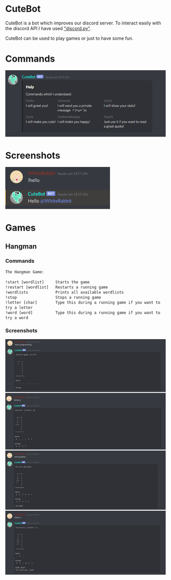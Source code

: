 # CuteBot
CuteBot is a bot which improves our discord server. To interact easily with the discord API I have used ["discord.py"](https://discordpy.readthedocs.io/en/latest/).

CuteBot can be used to play games or just to have some fun.

# Commands
![Screenshot where the CuteBot help menu is displayed](.doc/Screenshots/CuteBot/Help.png)

# Screenshots
![Screenshot where the CuteBot greets someone](.doc/Screenshots/CuteBot/Hello_Command.png)

# Games

## Hangman

### Commands
```
The Hangman Game:

!start [wordlist]     Starts the game
!restart [wordlist]   Restarts a running game
!wordlists            Prints all available wordlists
!stop                 Stops a running game
!letter [char]        Type this during a running game if you want to try a letter
!word [word]          Type this during a running game if you want to try a word
```

### Screenshots
![Screenshot where the Game was started](.doc/Screenshots/Hangman/Start_Game.png)
![Screenshot where the letter command was used](.doc/Screenshots/Hangman/Letter_Command.png)
![Screenshot where the word command was used](.doc/Screenshots/Hangman/Word_Command.png)
![Screenshot where the Game was lost](.doc/Screenshots/Hangman/Loosing.png)
